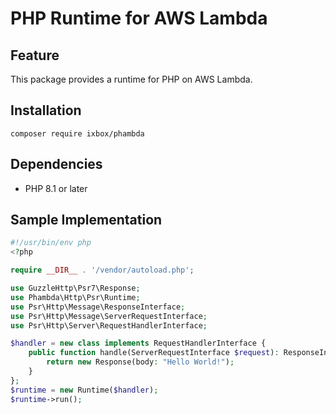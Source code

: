 # PHP Runtime for AWS Lambda

## Feature

This package provides a runtime for PHP on AWS Lambda.

## Installation

```console
composer require ixbox/phambda
````

## Dependencies
- PHP 8.1 or later

## Sample Implementation

```php
#!/usr/bin/env php
<?php

require __DIR__ . '/vendor/autoload.php';

use GuzzleHttp\Psr7\Response;
use Phambda\Http\Psr\Runtime;
use Psr\Http\Message\ResponseInterface;
use Psr\Http\Message\ServerRequestInterface;
use Psr\Http\Server\RequestHandlerInterface;

$handler = new class implements RequestHandlerInterface {
    public function handle(ServerRequestInterface $request): ResponseInterface {
        return new Response(body: "Hello World!");
    }
};
$runtime = new Runtime($handler);
$runtime->run();
```

